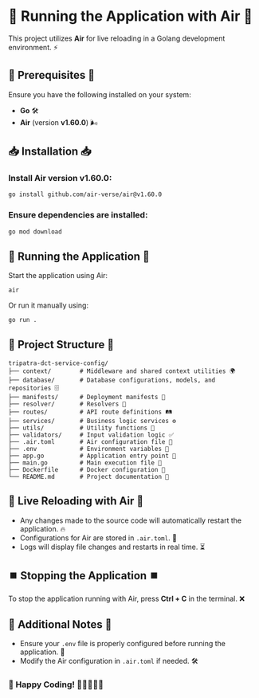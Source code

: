 # 🚀 Running the Application with Air 🚀

This project utilizes **Air** for live reloading in a Golang development environment. ⚡

## 🔧 Prerequisites 🔧

Ensure you have the following installed on your system:

- **Go** 🛠️
- **Air** (version **v1.60.0**) 🌬️

## 📥 Installation 📥

### Install Air version **v1.60.0**:
```sh
go install github.com/air-verse/air@v1.60.0
```

### Ensure dependencies are installed:
```sh
go mod download
```

## 🚀 Running the Application 🚀

Start the application using Air:
```sh
air
```
Or run it manually using:
```sh
go run .
```

## 📂 Project Structure 📂

```
tripatra-dct-service-config/
├── context/        # Middleware and shared context utilities 🌍
├── database/       # Database configurations, models, and repositories 🗄️
├── manifests/      # Deployment manifests 📜
├── resolver/       # Resolvers 📡
├── routes/         # API route definitions 🛤️
├── services/       # Business logic services ⚙️
├── utils/          # Utility functions 🔧
├── validators/     # Input validation logic ✅
├── .air.toml       # Air configuration file 💨
├── .env            # Environment variables 🌱
├── app.go          # Application entry point 🚀
├── main.go         # Main execution file 🎯
├── Dockerfile      # Docker configuration 🐳
└── README.md       # Project documentation 📖
```

## 🔄 Live Reloading with Air 🔄

- Any changes made to the source code will automatically restart the application. 🔥
- Configurations for Air are stored in `.air.toml`. 📄
- Logs will display file changes and restarts in real time. ⏳

## ⏹️ Stopping the Application ⏹️

To stop the application running with Air, press **Ctrl + C** in the terminal. ❌

## 📌 Additional Notes 📌

- Ensure your `.env` file is properly configured before running the application. 📝
- Modify the Air configuration in `.air.toml` if needed. 🛠️

### 🎉 Happy Coding! 🚀🚀🚀🚀🚀